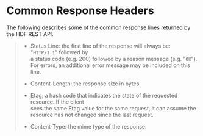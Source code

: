 Common Response Headers
=======================

The following describes some of the common response lines returned by the HDF REST API.

> -   Status Line: the first line of the response will always be: "`HTTP/1.1`" followed by  
>     a status code (e.g. 200) followed by a reason message (e.g. "`OK`"). For errors, an additional error message may be included on this line.
>
> -   Content-Length: the response size in bytes.
> -   Etag: a hash code that indicates the state of the requested resource. If the client  
>     sees the same Etag value for the same request, it can assume the resource has not changed since the last request.
>
> -   Content-Type: the mime type of the response.

